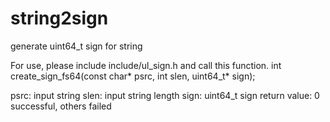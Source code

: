 # string2sign
generate uint64_t sign for string

For use, please include include/ul_sign.h and call this function. 
int create_sign_fs64(const char* psrc, int slen, uint64_t* sign);

psrc: input string
slen: input string length
sign: uint64_t sign
return value: 0 successful, others failed
